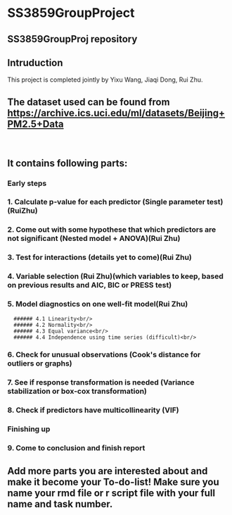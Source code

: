 # SS3859GroupProject<br/>
## SS3859GroupProj repository<br/>
## 
## Intruduction
This project is completed jointly by Yixu Wang,  Jiaqi Dong, Rui Zhu.<br/>

## The dataset used can be found from https://archive.ics.uci.edu/ml/datasets/Beijing+PM2.5+Data<br/> 
<br/>

## It contains following parts:<br/>
  ### Early steps<br/>
  ### 1. Calculate p-value for each predictor (Single parameter test)(RuiZhu)<br/>
  ### 2. Come out with some hypothese that which predictors are not significant (Nested model + ANOVA)(Rui Zhu)<br/>
  ### 3. Test for interactions (details yet to come)(Rui Zhu)<br/>
  ### 4. Variable selection (Rui Zhu)(which variables to keep, based on previous results and AIC, BIC or PRESS test)<br/>
  ### 5. Model diagnostics on one well-fit model(Rui Zhu)<br/>
      ###### 4.1 Linearity<br/>
      ###### 4.2 Normality<br/>
      ###### 4.3 Equal variance<br/>
      ###### 4.4 Independence using time series (difficult)<br/>
  ### 6. Check for unusual observations (Cook's distance for outliers or graphs)<br/>
  ### 7. See if response transformation is needed (Variance stabilization or box-cox transformation)<br/>
  ### 8. Check if predictors have multicollinearity (VIF)<br/>


  ### Finishing up 
  ### 9. Come to conclusion and finish report
##
## Add more parts you are interested about and make it become your To-do-list! Make sure you name your rmd file or r script file with your full name and task number.
